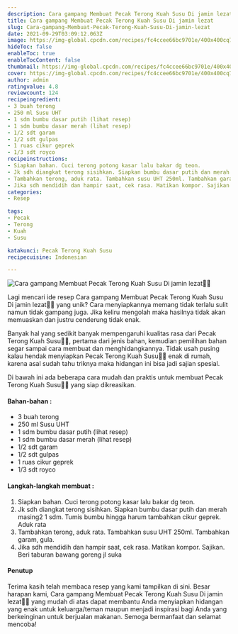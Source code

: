 ```yaml
---
description: Cara gampang Membuat Pecak Terong Kuah Susu Di jamin lezat"
title: Cara gampang Membuat Pecak Terong Kuah Susu Di jamin lezat
slug: Cara-gampang-Membuat-Pecak-Terong-Kuah-Susu-Di-jamin-lezat
date: 2021-09-29T03:09:12.063Z
image: https://img-global.cpcdn.com/recipes/fc4ccee66bc9701e/400x400cq70/photo.jpg
hideToc: false
enableToc: true
enableTocContent: false
thumbnail: https://img-global.cpcdn.com/recipes/fc4ccee66bc9701e/400x400cq70/photo.jpg
cover: https://img-global.cpcdn.com/recipes/fc4ccee66bc9701e/400x400cq70/photo.jpg
author: admin
ratingvalue: 4.8
reviewcount: 124
recipeingredient:
- 3 buah terong
- 250 ml Susu UHT
- 1 sdm bumbu dasar putih (lihat resep)
- 1 sdm bumbu dasar merah (lihat resep)
- 1/2 sdt garam
- 1/2 sdt gulpas
- 1 ruas cikur geprek
- 1/3 sdt royco
recipeinstructions:
- Siapkan bahan. Cuci terong potong kasar lalu bakar dg teon.
- Jk sdh diangkat terong sisihkan. Siapkan bumbu dasar putih dan merah masing2 1 sdm. Tumis bumbu hingga harum tambahkan cikur geprek. Aduk rata
- Tambahkan terong, aduk rata. Tambahkan susu UHT 250ml. Tambahkan garam, gula.
- Jika sdh mendidih dan hampir saat, cek rasa. Matikan kompor. Sajikan. Beri taburan bawang goreng jl suka
categories:
- Resep

tags:
- Pecak
- Terong
- Kuah
- Susu

katakunci: Pecak Terong Kuah Susu
recipecuisine: Indonesian

---
```


![Cara gampang Membuat Pecak Terong Kuah Susu Di jamin lezat👩‍🍳](https://img-global.cpcdn.com/recipes/fc4ccee66bc9701e/400x400cq70/photo.jpg)

Lagi mencari ide resep Cara gampang Membuat Pecak Terong Kuah Susu Di jamin lezat👩‍🍳 yang unik? Cara menyiapkannya memang tidak terlalu sulit namun tidak gampang juga. Jika keliru mengolah maka hasilnya tidak akan memuaskan dan justru cenderung tidak enak.

Banyak hal yang sedikit banyak mempengaruhi kualitas rasa dari Pecak Terong Kuah Susu👩‍🍳, pertama dari jenis bahan, kemudian pemilihan bahan segar sampai cara membuat dan menghidangkannya. Tidak usah pusing kalau hendak menyiapkan Pecak Terong Kuah Susu👩‍🍳 enak di rumah, karena asal sudah tahu triknya maka hidangan ini bisa jadi sajian spesial.

Di bawah ini ada beberapa cara mudah dan praktis untuk membuat Pecak Terong Kuah Susu👩‍🍳 yang siap dikreasikan.

<!--inarticleads1-->

#### Bahan-bahan :

- 3 buah terong
- 250 ml Susu UHT
- 1 sdm bumbu dasar putih (lihat resep)
- 1 sdm bumbu dasar merah (lihat resep)
- 1/2 sdt garam
- 1/2 sdt gulpas
- 1 ruas cikur geprek
- 1/3 sdt royco

<!--inarticleads2-->

#### Langkah-langkah membuat :

1. Siapkan bahan. Cuci terong potong kasar lalu bakar dg teon.
1. Jk sdh diangkat terong sisihkan. Siapkan bumbu dasar putih dan merah masing2 1 sdm. Tumis bumbu hingga harum tambahkan cikur geprek. Aduk rata
1. Tambahkan terong, aduk rata. Tambahkan susu UHT 250ml. Tambahkan garam, gula.
1. Jika sdh mendidih dan hampir saat, cek rasa. Matikan kompor. Sajikan. Beri taburan bawang goreng jl suka

#### Penutup

Terima kasih telah membaca resep yang kami tampilkan di sini. Besar harapan kami, Cara gampang Membuat Pecak Terong Kuah Susu Di jamin lezat👩‍🍳 yang mudah di atas dapat membantu Anda menyiapkan hidangan yang enak untuk keluarga/teman maupun menjadi inspirasi bagi Anda yang berkeinginan untuk berjualan makanan. Semoga bermanfaat dan selamat mencoba!